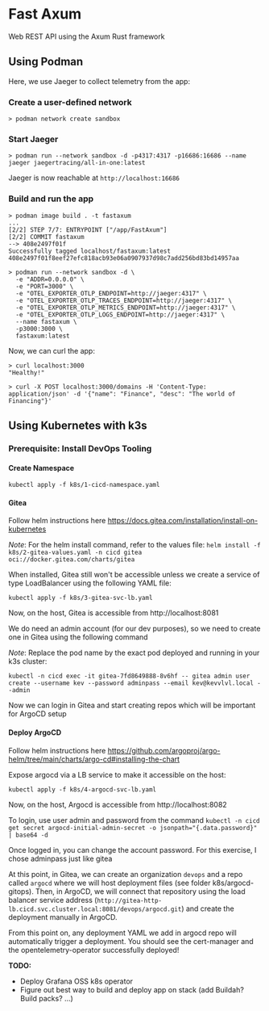 # Fast Axum

Web REST API using the Axum Rust framework

## Using Podman

Here, we use Jaeger to collect telemetry from the app:

### Create a user-defined network

```shell
> podman network create sandbox
```

### Start Jaeger

```shell
> podman run --network sandbox -d -p4317:4317 -p16686:16686 --name jaeger jaegertracing/all-in-one:latest
```

Jaeger is now reachable at `http://localhost:16686`

### Build and run the app

```shell
> podman image build . -t fastaxum
...
[2/2] STEP 7/7: ENTRYPOINT ["/app/FastAxum"]
[2/2] COMMIT fastaxum
--> 408e2497f01f
Successfully tagged localhost/fastaxum:latest
408e2497f01f8eef27efc818acb93e06a0907937d98c7add256bd83bd14957aa

> podman run --network sandbox -d \
  -e "ADDR=0.0.0.0" \
  -e "PORT=3000" \
  -e "OTEL_EXPORTER_OTLP_ENDPOINT=http://jaeger:4317" \
  -e "OTEL_EXPORTER_OTLP_TRACES_ENDPOINT=http://jaeger:4317" \
  -e "OTEL_EXPORTER_OTLP_METRICS_ENDPOINT=http://jaeger:4317" \
  -e "OTEL_EXPORTER_OTLP_LOGS_ENDPOINT=http://jaeger:4317" \
  --name fastaxum \
  -p3000:3000 \
  fastaxum:latest
```

Now, we can curl the app:

```shell
> curl localhost:3000
"Healthy!"
```

```shell
> curl -X POST localhost:3000/domains -H 'Content-Type: application/json' -d '{"name": "Finance", "desc": "The world of Financing"}'
```

## Using Kubernetes with k3s

### Prerequisite: Install DevOps Tooling

#### Create Namespace

`kubectl apply -f k8s/1-cicd-namespace.yaml`

#### Gitea

Follow helm instructions here https://docs.gitea.com/installation/install-on-kubernetes

_Note_: For the helm install command, refer to the values file: `helm install -f k8s/2-gitea-values.yaml -n cicd gitea oci://docker.gitea.com/charts/gitea`

When installed, Gitea still won't be accessible unless we create a service of type LoadBalancer using the following YAML file:

`kubectl apply -f k8s/3-gitea-svc-lb.yaml`

Now, on the host, Gitea is accessible from http://localhost:8081

We do need an admin account (for our dev purposes), so we need to create one in Gitea using the following command

_Note_: Replace the pod name by the exact pod deployed and running in your k3s cluster:

`kubectl -n cicd exec -it gitea-7fd8649888-8v6hf -- gitea admin user create --username kev --password adminpass --email kev@kevvlvl.local --admin
`

Now we can login in Gitea and start creating repos which will be important for ArgoCD setup

#### Deploy ArgoCD

Follow helm instructions here https://github.com/argoproj/argo-helm/tree/main/charts/argo-cd#installing-the-chart

Expose argocd via a LB service to make it accessible on the host:

`kubectl apply -f k8s/4-argocd-svc-lb.yaml`

Now, on the host, Argocd is accessible from http://localhost:8082

To login, use user admin and password from the command `kubectl -n cicd get secret argocd-initial-admin-secret -o jsonpath="{.data.password}" | base64 -d
`

Once logged in, you can change the account password. For this exercise, I chose adminpass just like gitea

At this point, in Gitea, we can create an organization `devops` and a repo called `argocd` where we will host deployment files (see folder k8s/argocd-gitops).
Then, in ArgoCD, we will connect that repository using the load balancer service address (`http://gitea-http-lb.cicd.svc.cluster.local:8081/devops/argocd.git`) and create the deployment manually in ArgoCD.

From this point on, any deployment YAML we add in argocd repo will automatically trigger a deployment. You should see the cert-manager and the opentelemetry-operator successfully deployed!

__TODO:__
- Deploy Grafana OSS k8s operator
- Figure out best way to build and deploy app on stack (add Buildah? Build packs? ...)